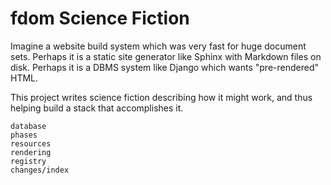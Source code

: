 # fdom Science Fiction

Imagine a website build system which was very fast for huge document sets. Perhaps it is a static site generator like
Sphinx with Markdown files on disk. Perhaps it is a DBMS system like Django which wants "pre-rendered" HTML.

This project writes science fiction describing how it might work, and thus helping build a stack that accomplishes it.

```{toctree}
database
phases
resources
rendering
registry
changes/index
```
